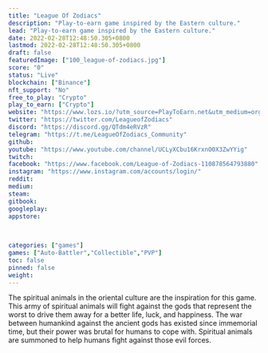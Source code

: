 ```yaml
---
title: "League Of Zodiacs"
description: "Play-to-earn game inspired by the Eastern culture."
lead: "Play-to-earn game inspired by the Eastern culture."
date: 2022-02-28T12:48:50.305+0800
lastmod: 2022-02-28T12:48:50.305+0800
draft: false
featuredImage: ["100_league-of-zodiacs.jpg"]
score: "0"
status: "Live"
blockchain: ["Binance"]
nft_support: "No"
free_to_play: "Crypto"
play_to_earn: ["Crypto"]
website: "https://www.lozs.io/?utm_source=PlayToEarn.net&utm_medium=organic&utm_campaign=gamepage"
twitter: "https://twitter.com/LeagueofZodiacs"
discord: "https://discord.gg/QTdm4eRVzR"
telegram: "https://t.me/LeagueOfZodiacs_Community"
github: 
youtube: "https://www.youtube.com/channel/UCLyXCbu16KrxnO0X3ZwYYig"
twitch: 
facebook: "https://www.facebook.com/League-of-Zodiacs-110878564793880"
instagram: "https://www.instagram.com/accounts/login/"
reddit: 
medium: 
steam: 
gitbook: 
googleplay: 
appstore: 

  
    
categories: ["games"]
games: ["Auto-Battler","Collectible","PVP"]
toc: false
pinned: false
weight: 
---
```

The spiritual animals in the oriental culture are the inspiration for this game. This army of spiritual animals will fight against the gods that represent the worst to drive them away for a better life, luck, and happiness. The war between humankind against the ancient gods has existed since immemorial time, but their power was brutal for humans to cope with. Spiritual animals are summoned to help humans fight against those evil forces.
